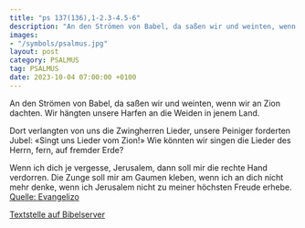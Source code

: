 ```yaml
---
title: "ps 137(136),1-2.3-4.5-6"
description: "An den Strömen von Babel, da saßen wir und weinten, wenn wir an Zion dachten. Wir hängten unsere Harfen an die Weiden in jenem Land.  Dort verlangten von uns die Zwingherren Lieder, unsere Peiniger forderten Jubel: «Singt uns Lieder vom Zion!» Wie könnten wir singen die Lied...."
images:
- "/symbols/psalmus.jpg"
layout: post
category: PSALMUS
tag: PSALMUS
date: 2023-10-04 07:00:00 +0100
---
```

An den Strömen von Babel,
da saßen wir und weinten,
wenn wir an Zion dachten.
Wir hängten unsere Harfen
an die Weiden in jenem Land.

Dort verlangten von uns die Zwingherren Lieder,
unsere Peiniger forderten Jubel:
«Singt uns Lieder vom Zion!»
Wie könnten wir singen die Lieder des Herrn,
fern, auf fremder Erde?

Wenn ich dich je vergesse, Jerusalem,
dann soll mir die rechte Hand verdorren.<!--more-->
Die Zunge soll mir am Gaumen kleben,
wenn ich an dich nicht mehr denke,
wenn ich Jerusalem nicht zu meiner höchsten Freude erhebe.<br>
[Quelle: Evangelizo](https://evangeliumtagfuertag.org/DE/gospel)

[Textstelle auf Bibelserver](https://www.bibleserver.com/EU/ps137(136),1-2.3-4.5-6)
